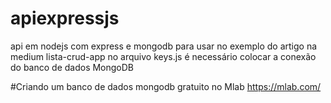 # apiexpressjs
api em nodejs com express e mongodb para usar no exemplo do artigo na medium lista-crud-app
no arquivo keys.js é necessário colocar a conexão do banco de dados MongoDB
 
#Criando um banco de dados mongodb gratuito no Mlab
https://mlab.com/
